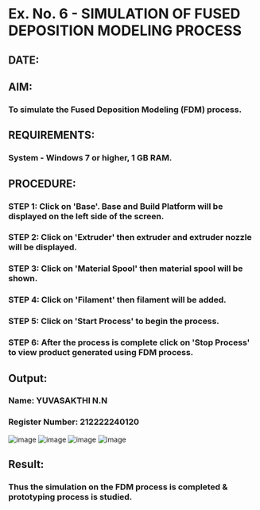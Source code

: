 # Ex. No. 6 - SIMULATION OF FUSED DEPOSITION MODELING PROCESS

## DATE: 
## AIM:
### To simulate the Fused Deposition Modeling (FDM) process.

## REQUIREMENTS:
### System - Windows 7 or higher, 1 GB RAM.

## PROCEDURE:
### STEP 1: Click on 'Base'. Base and Build Platform will be displayed on the left side of the screen.
### STEP 2: Click on 'Extruder' then extruder and extruder nozzle will be displayed.
### STEP 3: Click on 'Material Spool' then material spool will be shown.
### STEP 4: Click on 'Filament' then filament will be added.
### STEP 5: Click on 'Start Process' to begin the process.
### STEP 6: After the process is complete click on 'Stop Process' to view product generated using FDM process.

## Output:

### Name: YUVASAKTHI N.N
### Register Number: 212222240120
![image](https://github.com/DHARINIPV/Ex.-No---6.-SIMULATION-OF-FUSED-DEPOSITION-MODELING-PROCESS/assets/119400845/557d0714-8a1c-4bc1-bea4-9f74d2b05342)
![image](https://github.com/DHARINIPV/Ex.-No---6.-SIMULATION-OF-FUSED-DEPOSITION-MODELING-PROCESS/assets/119400845/62be24d5-643e-4dde-bc5b-7bd6ff401c9d)
![image](https://github.com/DHARINIPV/Ex.-No---6.-SIMULATION-OF-FUSED-DEPOSITION-MODELING-PROCESS/assets/119400845/560f4185-902e-4652-babf-a0195be2154e)
![image](https://github.com/DHARINIPV/Ex.-No---6.-SIMULATION-OF-FUSED-DEPOSITION-MODELING-PROCESS/assets/119400845/a518d6a1-a75a-4a6b-9502-4489e0259cdd)

## Result:
### Thus the simulation on the FDM process is completed & prototyping process is studied.
